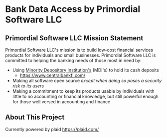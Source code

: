 # Bank Data Access by Primordial Software LLC

## Primordial Software LLC Mission Statement
Primordial Software LLC's mission is to build low-cost financial services products for individuals and small businesses. Primordial Software LLC is committed to helping the banking needs of those most in need by:
 - Using [Minority Depository Institution's](https://www.occ.treas.gov/topics/supervision-and-examination/bank-management/minority-depository-institutions/index-minority-depository-institutions.html) (MDI's) to hold its cash deposits
   - https://www.centralbankfl.com/
 - Making all software open source *except when doing so poses a security risk to its users*
 - Making a commitment to keep its products usable by individuals with little to no accounting or financial knowledge, but still powerful enough for those well versed in accounting and finance

## About This Project

Currently powered by plaid https://plaid.com/

